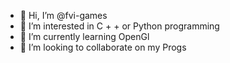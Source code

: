 - 👋 Hi, I’m @fvi-games
- 👀 I’m interested in C + + or Python programming
- 🌱 I’m currently learning OpenGl
- 💞️ I’m looking to collaborate on my Progs

<!---
fvi-games/fvi-games is a ✨ special ✨ repository because its `README.md` (this file) appears on your GitHub profile.
You can click the Preview link to take a look at your changes.
--->
